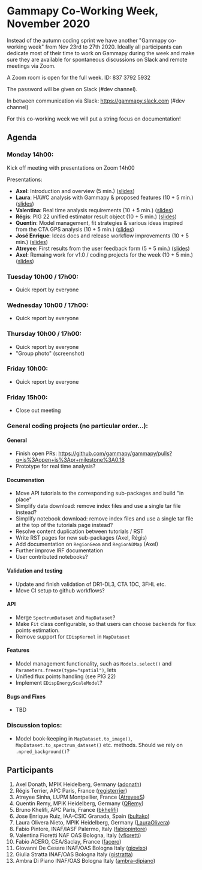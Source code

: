 # Gammapy Co-Working Week, November 2020

Instead of the autumn coding sprint we have another "Gammapy co-working week" from Nov 23rd to 27th 2020.
Ideally all participants can dedicate most of their time to work on Gammapy during the week and make sure
they are available for spontaneous discussions on Slack and remote meetings via Zoom. 

A Zoom room is open for the full week. ID: 837 3792 5932

The password will be given on Slack (#dev channel).

In between communication via Slack: https://gammapy.slack.com (#dev channel)

For this co-working week we will put a string focus on documentation!

## Agenda

### Monday 14h00:
Kick off meeting with presentations on Zoom 14h00

Presentations:
- **Axel**: Introduction and overview (5 min.) ([slides](slides/co-working-week-intro.pdf))
- **Laura**: HAWC analysis with Gammapy & proposed features (10 + 5 min.) ([slides](slides/))
- **Valentina**: Real time analysis requirements (10 + 5 min.) ([slides](slides/))
- **Régis**: PIG 22 unified estimator result object (10 + 5 min.) ([slides](slides/))
- **Quentin**: Model management, fit strategies & various ideas inspired from the CTA GPS analysis (10 + 5 min.) ([slides](slides/))
- **José Enrique**: Ideas docs and release workflow improvements (10 + 5 min.) ([slides](slides/))
- **Atreyee**: First results from the user feedback form (5 + 5 min.) ([slides](slides/))
- **Axel**: Remaing work for v1.0 / coding projects for the week (10 + 5 min.) ([slides](slides/))

### Tuesday 10h00 / 17h00:
- Quick report by everyone
         
### Wednesday 10h00 / 17h00:
- Quick report by everyone

### Thursday 10h00 / 17h00:
- Quick report by everyone
- "Group photo" (screenshot)
 
### Friday 10h00:
- Quick report by everyone

### Friday 15h00:
- Close out meeting

### General coding projects (no particular order...):


#### General
- Finish open PRs: https://github.com/gammapy/gammapy/pulls?q=is%3Aopen+is%3Apr+milestone%3A0.18
- Prototype for real time analysis?

#### Documenation
- Move API tutorials to the corresponding sub-packages and build "in place"
- Simplify data download: remove index files and use a single tar file instead?
- Simplify notebook download: remove index files and use a single tar file at the top of the tutorials page instead?
- Resolve content duplication between tutorials / RST 
- Write RST pages for new sub-packages (Axel, Régis)
- Add documentation on `RegionGeom` and `RegionNDMap` (Axel)
- Further improve IRF documentation
- User contributed notebooks?

#### Validation and testing
- Update and finish validation of DR1-DL3, CTA 1DC, 3FHL etc.
- Move CI setup to github workflows?

#### API
- Merge `SpectrumDataset` and `MapDataset`?
- Make `Fit` class configurable, so that users can choose backends for flux points estimation.
- Remove support for `EDispKernel` in `MapDataset`

#### Features
- Model management functionality, such as `Models.select()` and `Parameters.freeze(type="spatial")`, lets 
- Unified flux points handling (see PIG 22)
- Implement `EDispEnergyScaleModel`?

#### Bugs and Fixes
- TBD

### Discussion topics:
- Model book-keeping in `MapDataset.to_image()`, `MapDataset.to_spectrum_dataset()` etc. methods. Should we rely on `.npred_background()`? 


## Participants
1. Axel Donath, MPIK Heidelberg, Germany ([adonath](https://github.com/adonath))
2. Régis Terrier, APC Paris, France ([registerrier](https://github.com/registerrier))
3. Atreyee Sinha, LUPM Montpellier, France ([AtreyeeS](https://github.com/AtreyeeS)) 
4. Quentin Remy, MPIK Heidelberg, Germany ([QRemy](https://github.com/QRemy)) 
5. Bruno Khelifi, APC Paris, France ([bkhelifi](https://github.com/bkhelifi)) 
6. Jose Enrique Ruiz, IAA-CSIC Granada, Spain ([bultako](https://github.com/bultako)) 
7. Laura Olivera Nieto, MPIK Heidelberg, Germany ([LauraOlivera](https://github.com/LauraOlivera)) 
8. Fabio Pintore, INAF/IASF Palermo, Italy ([fabiopintore](https://github.com/fabiopintore))
9. Valentina Fioretti NAF OAS Bologna, Italy ([vfioretti](https://github.com/vfioretti))
10. Fabio ACERO, CEA/Saclay, France ([facero](https://github.com/facero))
11. Giovanni De Cesare INAF/OAS Bologna Italy ([giovixo](https://github.com/giovixo))
12. Giulia Stratta INAF/OAS Bologna Italy ([gistratta](https://github.com/gistratta))
13. Ambra Di Piano INAF/OAS Bologna Italy ([ambra-dipiano](https://github.com/ambra-dipiano))

